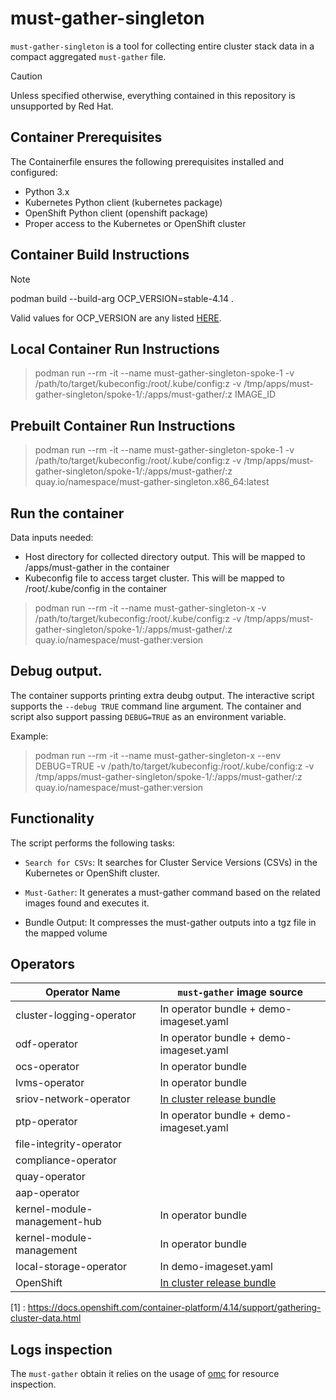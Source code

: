 # must-gather-singleton

`must-gather-singleton` is a tool for collecting entire cluster stack data in a compact aggregated `must-gather` file.

> [!CAUTION]
> Unless specified otherwise, everything contained in this repository is unsupported by Red Hat.

## Container Prerequisites

The Containerfile ensures the following prerequisites installed and configured:

- Python 3.x
- Kubernetes Python client (kubernetes package)
- OpenShift Python client (openshift package)
- Proper access to the Kubernetes or OpenShift cluster

## Container Build Instructions

> [!NOTE]  
> podman build --build-arg OCP_VERSION=stable-4.14 .

Valid values for OCP_VERSION are any listed [HERE](https://mirror.openshift.com/pub/openshift-v4/clients/ocp/).

## Local Container Run Instructions

> podman run --rm -it --name must-gather-singleton-spoke-1 -v /path/to/target/kubeconfig:/root/.kube/config:z -v /tmp/apps/must-gather-singleton/spoke-1/:/apps/must-gather/:z IMAGE_ID

## Prebuilt Container Run Instructions

> podman run --rm -it --name must-gather-singleton-spoke-1 -v /path/to/target/kubeconfig:/root/.kube/config:z -v /tmp/apps/must-gather-singleton/spoke-1/:/apps/must-gather/:z quay.io/namespace/must-gather-singleton.x86_64:latest

## Run the container

Data inputs needed:

- Host directory for collected directory output. This will be mapped to /apps/must-gather in the container
- Kubeconfig file to access target cluster. This will be mapped to /root/.kube/config in the container


> podman run --rm -it --name must-gather-singleton-x -v /path/to/target/kubeconfig:/root/.kube/config:z -v /tmp/apps/must-gather-singleton/spoke-1/:/apps/must-gather/:z quay.io/namespace/must-gather:version

## Debug output.

The container supports printing extra deubg output. The interactive script supports the `--debug TRUE` command line argument. The container and script also support passing `DEBUG=TRUE` as an environment variable. 

Example: 

> podman run --rm -it --name must-gather-singleton-x --env DEBUG=TRUE -v /path/to/target/kubeconfig:/root/.kube/config:z -v /tmp/apps/must-gather-singleton/spoke-1/:/apps/must-gather/:z quay.io/namespace/must-gather:version

## Functionality
The script performs the following tasks:

- `Search for CSVs`: It searches for Cluster Service Versions (CSVs) in the Kubernetes or OpenShift cluster.

- `Must-Gather`: It generates a must-gather command based on the related images found and executes it.

- Bundle Output: It compresses the must-gather outputs into a tgz file in the mapped volume 


## Operators 

| Operator Name              | `must-gather` image source  |
|----------------------------|---------------------------|
| cluster-logging-operator   | In operator bundle + demo-imageset.yaml       |
| odf-operator               | In operator bundle + demo-imageset.yaml       |
| ocs-operator               | In operator bundle        |
| lvms-operator              | In operator bundle        |
| sriov-network-operator     | [In cluster release bundle](https://github.com/openshift/must-gather) |
| ptp-operator               | In operator bundle + demo-imageset.yaml       |
| file-integrity-operator    |
| compliance-operator        |
| quay-operator              |
| aap-operator               |
| kernel-module-management-hub |In operator bundle        |
| kernel-module-management   |  In operator bundle        |
| local-storage-operator     | In demo-imageset.yaml      |
| OpenShift                  | [In cluster release bundle](https://github.com/openshift/must-gather) |

[1] : https://docs.openshift.com/container-platform/4.14/support/gathering-cluster-data.html



## Logs inspection

The `must-gather` obtain it relies on the usage of [omc](https://github.com/gmeghnag/omc)  for resource inspection.
